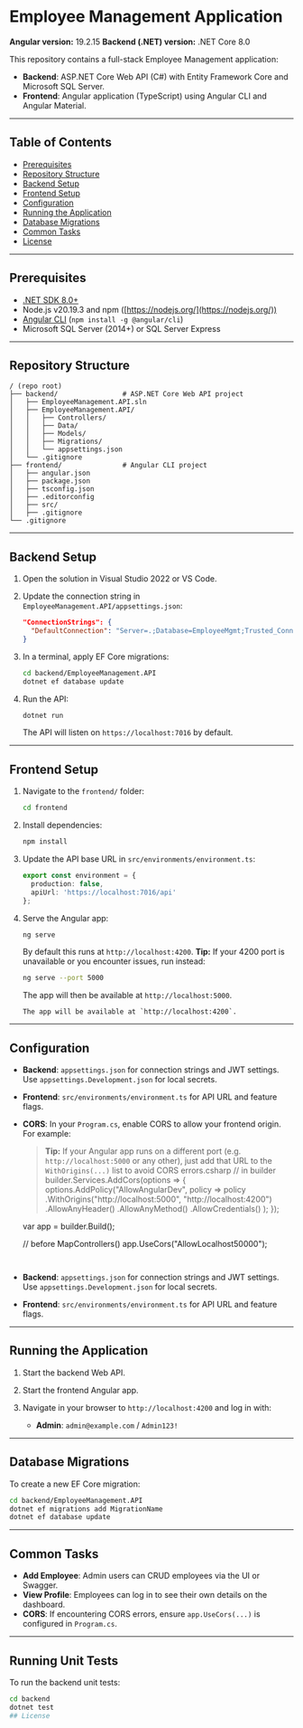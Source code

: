 # Employee Management Application

**Angular version:** 19.2.15
**Backend (.NET) version:** .NET Core 8.0

This repository contains a full-stack Employee Management application:

* **Backend**: ASP.NET Core Web API (C#) with Entity Framework Core and Microsoft SQL Server.
* **Frontend**: Angular application (TypeScript) using Angular CLI and Angular Material.

---

## Table of Contents

* [Prerequisites](#prerequisites)
* [Repository Structure](#repository-structure)
* [Backend Setup](#backend-setup)
* [Frontend Setup](#frontend-setup)
* [Configuration](#configuration)
* [Running the Application](#running-the-application)
* [Database Migrations](#database-migrations)
* [Common Tasks](#common-tasks)
* [License](#license)

---

## Prerequisites

* [.NET SDK 8.0+](https://dotnet.microsoft.com/download)
* Node.js v20.19.3 and npm ([https://nodejs.org/](https://nodejs.org/))
* [Angular CLI](https://angular.io/cli) (`npm install -g @angular/cli`)
* Microsoft SQL Server (2014+) or SQL Server Express

---

## Repository Structure

```
/ (repo root)
├── backend/                # ASP.NET Core Web API project
│   ├── EmployeeManagement.API.sln
│   ├── EmployeeManagement.API/
│   │   ├── Controllers/
│   │   ├── Data/
│   │   ├── Models/
│   │   ├── Migrations/
│   │   └── appsettings.json
│   └── .gitignore
├── frontend/               # Angular CLI project
│   ├── angular.json
│   ├── package.json
│   ├── tsconfig.json
│   ├── .editorconfig
│   ├── src/
│   ├── .gitignore
└── .gitignore
```

---

## Backend Setup

1. Open the solution in Visual Studio 2022 or VS Code.
2. Update the connection string in `EmployeeManagement.API/appsettings.json`:

   ```json
   "ConnectionStrings": {
     "DefaultConnection": "Server=.;Database=EmployeeMgmt;Trusted_Connection=True;"
   }
   ```
3. In a terminal, apply EF Core migrations:

   ```bash
   cd backend/EmployeeManagement.API
   dotnet ef database update
   ```
4. Run the API:

   ```bash
   dotnet run
   ```

   The API will listen on `https://localhost:7016` by default.

---

## Frontend Setup

1. Navigate to the `frontend/` folder:

   ```bash
   cd frontend
   ```
2. Install dependencies:

   ```bash
   npm install
   ```
3. Update the API base URL in `src/environments/environment.ts`:

   ```ts
   export const environment = {
     production: false,
     apiUrl: 'https://localhost:7016/api'
   };
   ```
4. Serve the Angular app:

   ```bash
   ng serve
   ```

   By default this runs at `http://localhost:4200`.
   **Tip:** If your 4200 port is unavailable or you encounter issues, run instead:

   ```bash
   ng serve --port 5000
   ```

   The app will then be available at `http://localhost:5000`.

   ```
   The app will be available at `http://localhost:4200`.
   ```

---

## Configuration

* **Backend**: `appsettings.json` for connection strings and JWT settings. Use `appsettings.Development.json` for local secrets.
* **Frontend**: `src/environments/environment.ts` for API URL and feature flags.
* **CORS**: In your `Program.cs`, enable CORS to allow your frontend origin. For example:



  > **Tip:** If your Angular app runs on a different port (e.g. `http://localhost:5000` or any other), just add that URL to the `WithOrigins(...)` list to avoid CORS errors.csharp
  > // in builder
builder.Services.AddCors(options =>
{
    options.AddPolicy("AllowAngularDev",
        policy => policy
            .WithOrigins("http://localhost:5000", "http://localhost:4200")   
            .AllowAnyHeader()
            .AllowAnyMethod()
            .AllowCredentials()
    );
});

  var app = builder.Build();

  // before MapControllers()
  app.UseCors("AllowLocalhost50000");

  ```


  ```
* **Backend**: `appsettings.json` for connection strings and JWT settings. Use `appsettings.Development.json` for local secrets.
* **Frontend**: `src/environments/environment.ts` for API URL and feature flags.

---

## Running the Application

1. Start the backend Web API.
2. Start the frontend Angular app.
3. Navigate in your browser to `http://localhost:4200` and log in with:

   * **Admin**: `admin@example.com` / `Admin123!`

---

## Database Migrations

To create a new EF Core migration:

```bash
cd backend/EmployeeManagement.API
dotnet ef migrations add MigrationName
dotnet ef database update
```

---

## Common Tasks

* **Add Employee**: Admin users can CRUD employees via the UI or Swagger.
* **View Profile**: Employees can log in to see their own details on the dashboard.
* **CORS**: If encountering CORS errors, ensure `app.UseCors(...)` is configured in `Program.cs`.

---
## Running Unit Tests

To run the backend unit tests:

```bash
cd backend
dotnet test 
## License


